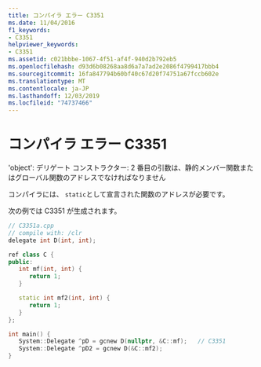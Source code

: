 ```yaml
---
title: コンパイラ エラー C3351
ms.date: 11/04/2016
f1_keywords:
- C3351
helpviewer_keywords:
- C3351
ms.assetid: c021bbbe-1067-4f51-af4f-940d2b792eb5
ms.openlocfilehash: d93d6b08268aa8d6a7a7ad2e2086f4799417bbb4
ms.sourcegitcommit: 16fa847794b60bf40c67d20f74751a67fccb602e
ms.translationtype: MT
ms.contentlocale: ja-JP
ms.lasthandoff: 12/03/2019
ms.locfileid: "74737466"
---
```

# <a name="compiler-error-c3351"></a>コンパイラ エラー C3351

'object': デリゲート コンストラクター: 2 番目の引数は、静的メンバー関数またはグローバル関数のアドレスでなければなりません

コンパイラには、 `static`として宣言された関数のアドレスが必要です。

次の例では C3351 が生成されます。

```cpp
// C3351a.cpp
// compile with: /clr
delegate int D(int, int);

ref class C {
public:
   int mf(int, int) {
      return 1;
   }

   static int mf2(int, int) {
      return 1;
   }
};

int main() {
   System::Delegate ^pD = gcnew D(nullptr, &C::mf);   // C3351
   System::Delegate ^pD2 = gcnew D(&C::mf2);
}
```
